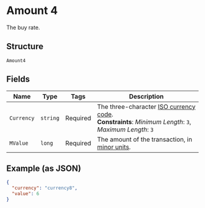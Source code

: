 
# Amount 4

The buy rate.

## Structure

`Amount4`

## Fields

| Name | Type | Tags | Description |
|  --- | --- | --- | --- |
| `Currency` | `string` | Required | The three-character [ISO currency code](https://docs.adyen.com/development-resources/currency-codes).<br>**Constraints**: *Minimum Length*: `3`, *Maximum Length*: `3` |
| `MValue` | `long` | Required | The amount of the transaction, in [minor units](https://docs.adyen.com/development-resources/currency-codes). |

## Example (as JSON)

```json
{
  "currency": "currency8",
  "value": 6
}
```

